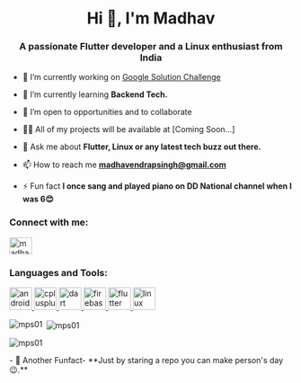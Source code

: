 <h1 align="center">Hi 👋, I'm Madhav</h1>
<h3 align="center">A passionate Flutter developer and a Linux enthusiast from India</h3>

- 🔭 I’m currently working on [Google Solution Challenge](https://github.com/mps01/NamasteSoul)

- 🌱 I’m currently learning **Backend Tech.**

- 🤝 I’m open to opportunities and to collaborate

- 👨‍💻 All of my projects will be  available at [Coming Soon...]

- 💬 Ask me about **Flutter, Linux or any latest tech buzz out there.**

- 📫 How to reach me **madhavendrapsingh@gmail.com**

- ⚡ Fun fact **I once sang and played piano on DD National channel when I was 6😊**

<h3 align="left">Connect with me:</h3>
<p align="left">
<a href="https://in.linkedin.com/in/madhavendra-p-singh-12a208193" target="blank"><img align="center" src="https://cdn.jsdelivr.net/npm/simple-icons@3.0.1/icons/linkedin.svg" alt="madhavendra p. singh" height="30" width="40" /></a>
</p>

<h3 align="left">Languages and Tools:</h3>
<p align="left"> <a href="https://developer.android.com" target="_blank"> <img src="https://pngimg.com/uploads/android_logo/android_logo_PNG3.png" alt="android" width="40" height="40"/> </a> <a href="https://www.w3schools.com/cpp/" target="_blank"> <img src="https://cdn.freebiesupply.com/logos/thumbs/2x/c-logo.png" alt="cplusplus" width="40" height="40"/> </a> <a href="https://dart.dev" target="_blank"> <img src="https://www.vectorlogo.zone/logos/dartlang/dartlang-icon.svg" alt="dart" width="40" height="40"/> </a> <a href="https://firebase.google.com/" target="_blank"> <img src="https://www.vectorlogo.zone/logos/firebase/firebase-icon.svg" alt="firebase" width="40" height="40"/> </a> <a href="https://flutter.dev" target="_blank"> <img src="https://www.vectorlogo.zone/logos/flutterio/flutterio-icon.svg" alt="flutter" width="40" height="40"/> </a> <a href="https://www.linux.org/" target="_blank"> <img src="https://pngimg.com/uploads/linux/linux_PNG1.png" alt="linux" width="40" height="40"/> </a> </p>

<p><img align="left" src="https://github-readme-stats.vercel.app/api/top-langs?username=mps01&show_icons=true&locale=en&layout=compact" alt="mps01" /></p>

<p>&nbsp;<img align="center" src="https://github-readme-stats.vercel.app/api?username=mps01&show_icons=true&locale=en" alt="mps01" /></p>

<p><img align="center" src="https://github-readme-streak-stats.herokuapp.com/?user=mps01&" alt="mps01" /></p>
- 🙌 Another Funfact- **Just by staring a repo you can make person's day😉.**
